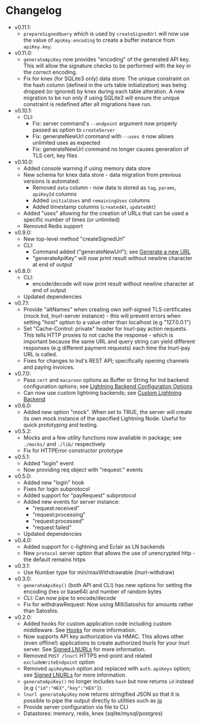 # Changelog

* v0.11.1:
  * `prepareSignedQuery` which is used by `createSignedUrl` will now use the value of `apiKey.encoding` to create a buffer instance from `apiKey.key`.
* v0.11.0:
  * `generateApiKey` now provides "encoding" of the generated API key. This will allow the signature checks to be performed with the key in the correct encoding.
  * Fix for knex (for SQLite3 only) data store: The unique constraint on the hash column (defined in the urls table initialization) was being dropped (or ignored) by knex during each table alteration. A new migration to be run only if using SQLite3 will ensure the unique constraint is redefined after all migrations have run.
* v0.10.1:
  * CLI:
    * Fix: server command's `--endpoint` argument now properly passed as option to `createServer`
    * Fix: generateNewUrl command with `--uses 0` now allows unlimited uses as expected
    * Fix: generateNewUrl command no longer causes generation of TLS cert, key files
* v0.10.0:
  * Added console warning if using memory data store
  * New schema for knex data store - data migration from previous versions is automated:
    * Removed `data` column - now data is stored as `tag`, `params`, `apiKeyId` columns
    * Added `initialUses` and `remainingUses` columns
    * Added timestamp columns (`createdAt`, `updatedAt`)
  * Added "uses" allowing for the creation of URLs that can be used a specific number of times (or unlimited)
  * Removed Redis support
* v0.9.0:
  * New top-level method "createSignedUrl"
  * CLI:
    * Command added ("generateNewUrl"); see [Generate a new URL](https://github.com/chill117/lnurl-node/blob/master/README.md#generate-a-new-url)
    * "generateApiKey" will now print result without newline character at end of output
* v0.8.0:
  * CLI:
    * encode/decode will now print result without newline character at end of output
  * Updated dependencies
* v0.7.1:
  * Provide "altNames" when creating own self-signed TLS certificates (mock lnd, lnurl-server instance) - this will prevent errors when setting "host" option to a value other than localhost (e.g "127.0.0.1")
  * Set "Cache-Control: private" header for lnurl-pay action requests. This tells HTTP proxies to not cache the response - which is important because the same URL and query string can yield different responses (e.g different payment requests) each time the lnurl-pay URL is called.
  * Fixes for changes to lnd's REST API; specifically opening channels and paying invoices.
* v0.7.0:
  * Pass `cert` and `macaroon` options as Buffer or String for lnd backend configuration options; see [Lightning Backend Configuration Options](https://github.com/chill117/lnurl-node#lightning-backend-configuration-options)
  * Can now use custom lightning backends; see [Custom Lightning Backend](https://github.com/chill117/lnurl-node/blob/master/README.md#custom-lightning-backend)
* v0.6.0:
  * Added new option "mock". When set to TRUE, the server will create its own mock instance of the specified Lightning Node. Useful for quick prototyping and testing.
* v0.5.2:
  * Mocks and a few utility functions now available in package; see `./mocks/` and `./lib/` respectively
  * Fix for HTTPError constructor prototype
* v0.5.1:
  * Added "login" event
  * Now providing req object with "request:" events
* v0.5.0:
  * Added new "login" hook
  * Fixes for login subprotocol
  * Added support for "payRequest" subprotocol
  * Added new events for server instance:
    * "request:received"
    * "request:processing"
    * "request:processed"
    * "request:failed"
  * Updated dependencies
* v0.4.0:
  * Added support for c-lightning and Eclair as LN backends
  * New `protocol` server option that allows the use of unencrypted http - the default remains https
* v0.3.1:
  * Use Number type for min/maxWithdrawable (lnurl-withdraw)
* v0.3.0:
  * `generateApiKey()` (both API and CLI) has new options for setting the encoding (hex or base64) and number of random bytes
  * CLI: Can now pipe to encode/decode
  * Fix for withdrawRequest: Now using MilliSatoshis for amounts rather than Satoshis.
* v0.2.0:
  * Added hooks for custom application code including custom middleware. See [Hooks](https://github.com/chill117/lnurl-node/blob/master/README.md#hooks) for more information.
  * Now supports API key authorization via HMAC. This allows other (even offline!) applications to create authorized lnurls for your lnurl server. See [Signed LNURLs](https://github.com/chill117/lnurl-node/blob/master/README.md#signed-lnurls) for more information.
  * Removed `POST /lnurl` HTTPS end-point and related `excludeWriteEndpoint` option
  * Removed `apiKeyHash` option and replaced with `auth.apiKeys` option; see [Signed LNURLs](https://github.com/chill117/lnurl-node/blob/master/README.md#signed-lnurls) for more information.
  * `generateApiKey()` no longer includes `hash` but now returns `id` instead (e.g `{"id":"HEX","key":"HEX"}`).
  * `lnurl generateApiKey` now returns stringified JSON so that it is possible to pipe the output directly to utilities such as [jq](https://stedolan.github.io/jq/)
  * Provide server configuration via file to CLI
  * Datastores: memory, redis, knex (sqlite/mysql/postgres)
